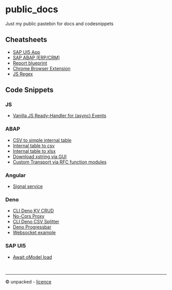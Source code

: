 # public_docs
Just my public pastebin for docs and codesnippets

## Cheatsheets

- [SAP UI5 App](./cheatsheets/sapui5_cheatsheet.md)
- [SAP ABAP (ERP/CRM)](./cheatsheets/abap_cheatsheet.md)
- [Report blueprint](./cheatsheets/abap_report_cheatsheet.md)
- [Chrome Browser Extension](./cheatsheets/chrome_browser_extension_cheatsheet.md)
- [JS Regex](./cheatsheets/regex_js_cheatsheet.md)

## Code Snippets
### JS
- [Vanilla JS Ready-Handler for (async) Events](./snippets/js/ready_handler.md)

### ABAP
- [CSV to simple internal table](./snippets/abap/csvtoitabsimple.md)
- [Internal table to csv](./snippets/abap/itabtocsvxstring.md)
- [Internal table to xlsx](./snippets/abap/itabtoxlsxxstring.md)
- [Download xstring via GUI](./snippets/abap/xstringdownload.md)
- [Custom Transport via RFC function modules](./snippets/abap/transportviarfc.md)

### Angular
- [Signal service](./snippets/angular/signalservice.md)

### Deno
- [CLI Deno KV CRUD](./snippets/deno/deno_kv_crud_cli_example.md)
- [No-Cors Proxy](./snippets/deno/no-cors.md)
- [CLI Deno CSV Splitter](./snippets/deno/deno_csv_splitter_cli.md)
- [Deno Progressbar](./snippets/deno/deno_progressbar.md)
- [Websocket example](./snippets/deno/deno_websocket.md)

### SAP UI5
- [Await oModel load](./snippets/sap_ui5/await_load_oModel.md)

<br>

---
© unpacked - [licence](../../LICENSE)